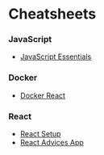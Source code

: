 # Cheatsheets

### JavaScript
* [JavaScript Essentials](./javascript/javascript-essentials.md)

### Docker
* [Docker React](./docker/docker-react.md)

### React
* [React Setup](./react/react-setup.md)
* [React Advices App](./react/react-advices-app.tsx)
